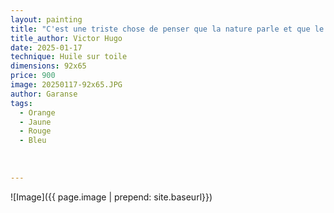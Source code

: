 ```yaml
---
layout: painting
title: "C'est une triste chose de penser que la nature parle et que le genre humain ne l'écoute pas."     
title_author: Victor Hugo   
date: 2025-01-17
technique: Huile sur toile
dimensions: 92x65
price: 900
image: 20250117-92x65.JPG
author: Garanse
tags:
  - Orange
  - Jaune
  - Rouge
  - Bleu
  
  
  
---
```

![Image]({{ page.image | prepend: site.baseurl}})


